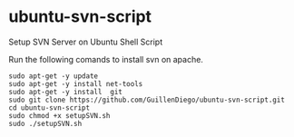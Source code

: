 # ubuntu-svn-script
Setup SVN Server on Ubuntu Shell Script

Run the following comands to install svn on apache. 

```
sudo apt-get -y update 
sudo apt-get -y install net-tools 
sudo apt-get -y install  git
sudo git clone https://github.com/GuillenDiego/ubuntu-svn-script.git
cd ubuntu-svn-script
sudo chmod +x setupSVN.sh
sudo ./setupSVN.sh
```
